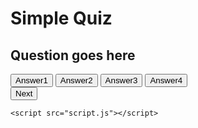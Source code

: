<!DOCTYPE html>
<html lang="en">
<head>
    <meta charset="UTF-8">
    <meta name="viewport" content="width=device-width, initial-scale=1.0">
    <title>Document</title>
    <link rel="stylesheet" href="style.css">

</head>
<body>
    <div class="app">
        <h1>Simple Quiz</h1>
        <div class="quiz">
            <h2 id="question">Question goes here</h2>
            <div id="answer-button">
            <button class="btn">Answer1</button>
            <button class="btn">Answer2</button>
            <button class="btn">Answer3</button>
            <button class="btn">Answer4</button>
        </div>
        <button id="next-btn">Next</button>
    </div>
</div>

    
    <script src="script.js"></script>
</html>
